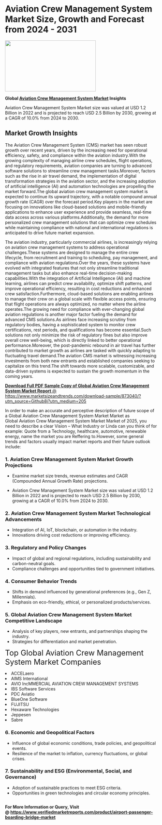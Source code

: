 <H1>Aviation Crew Management System Market Size, Growth and Forecast from 2024 - 2031</H1><img class="aligncenter size-medium wp-image-584254" src="https://thirdeyenews.in/wp-content/uploads/2024/09/Global-Market-Research-300x168.jpeg" alt="" width="300" height="168" /><p><strong>Global&nbsp;<a href="https://www.marketsizeandtrends.com/download-sample/873040/?utm_source=Github8j?utm_medium=205">Aviation Crew Management System Market</a> Insights</strong></p><p>Aviation Crew Management System Market size was valued at USD 1.2 Billion in 2022 and is projected to reach USD 2.5 Billion by 2030, growing at a CAGR of 10.0% from 2024 to 2030.</p><p><h2>Market Growth Insights</h2> <p>The Aviation Crew Management System (CMS) market has seen robust growth over recent years, driven by the increasing need for operational efficiency, safety, and compliance within the aviation industry.With the growing complexity of managing airline crew schedules, flight operations, and regulatory requirements, aviation companies are turning to advanced software solutions to streamline crew management tasks.Moreover, factors such as the rise in air travel demand, the implementation of digital transformation strategies in the aviation sector, and the increasing adoption of artificial intelligence (AI) and automation technologies are propelling the market forward.The global aviation crew management system market is expected to continue its upward trajectory, with a notable compound annual growth rate (CAGR) over the forecast period.Key players in the market are focusing on innovations like cloud-based solutions and mobile-friendly applications to enhance user experience and provide seamless, real-time data access across various platforms.Additionally, the demand for more personalized crew management solutions that can optimize crew schedules while maintaining compliance with national and international regulations is anticipated to drive future market expansion.</p> <p><a href="#"></a></p> <p>The aviation industry, particularly commercial airlines, is increasingly relying on aviation crew management systems to address operational challenges.These systems are designed to manage the entire crew lifecycle, from recruitment and training to scheduling, pay management, and compliance with aviation regulations.Over the years, these systems have evolved with integrated features that not only streamline traditional management tasks but also enhance real-time decision-making capabilities.With the integration of Artificial Intelligence (AI) and machine learning, airlines can predict crew availability, optimize shift patterns, and improve operational efficiency, resulting in cost reductions and enhanced crew satisfaction.Furthermore, cloud-based solutions are enabling airlines to manage their crew on a global scale with flexible access points, ensuring that flight operations are always optimized, no matter where the airline operates.The growing need for compliance with ever-changing global aviation regulations is another major factor fueling the demand for advanced CMS solutions.As airlines face increasing scrutiny from regulatory bodies, having a sophisticated system to monitor crew certifications, rest periods, and qualifications has become essential.Such solutions not only minimize the risk of regulatory fines but also improve overall crew well-being, which is directly linked to better operational performance.Moreover, the post-pandemic rebound in air travel has further contributed to market growth as airlines are tasked with quickly adapting to fluctuating travel demand.The aviation CMS market is witnessing increasing investments from both new entrants and established companies seeking to capitalize on this trend.The shift towards more scalable, customizable, and data-driven systems is expected to sustain the growth momentum in the coming years.</p> <p><a href="#"></p><p><span class=""><strong>Download Full PDF Sample Copy of Global Aviation Crew Management System Market Report</strong> @ <a href="https://www.marketsizeandtrends.com/download-sample/873040/?utm_source=Github8j?utm_medium=205" target="_blank">https://www.marketsizeandtrends.com/download-sample/873040/?utm_source=Github8j?utm_medium=205</a></span></p><p>In order to make an accurate and perceptive description of future scope of a Global&nbsp;Aviation Crew Management System Market Market as Global&nbsp;Aviation Crew Management System Market Market of 2025, you need to describe a clear Vision &ndash; What Industry or Linda can you think of for example: Quote from a Technology, healthcare, automotive, renewable energy, name the market you are Reffering to.However, some general trends and factors usually impact market reports and their future outlook include:</p><h3>1.&nbsp;<strong>Aviation Crew Management System Market Growth Projections</strong></h3><ul><li>Examine market size trends, revenue estimates and CAGR (Compounded Annual Growth Rate) projections.</li><li><p>Aviation Crew Management System Market size was valued at USD 1.2 Billion in 2022 and is projected to reach USD 2.5 Billion by 2030, growing at a CAGR of 10.0% from 2024 to 2030.</p></li></ul><h3>2.&nbsp;<strong>Aviation Crew Management System Market Technological Advancements</strong></h3><ul><li>Integration of AI, IoT, blockchain, or automation in the industry.</li><li>Innovations driving cost reductions or improving efficiency.</li></ul><h3>3.&nbsp;<strong>Regulatory and Policy Changes</strong></h3><ul><li>Impact of global and regional regulations, including sustainability and carbon-neutral goals.</li><li>Compliance challenges and opportunities tied to government initiatives.</li></ul><h3>4.&nbsp;<strong>Consumer Behavior Trends</strong></h3><ul><li>Shifts in demand influenced by generational preferences (e.g., Gen Z, Millennials).</li><li>Emphasis on eco-friendly, ethical, or personalized products/services.</li></ul><h3>5.&nbsp;<strong>Global Aviation Crew Management System Market Competitive Landscape</strong></h3><ul><li>Analysis of key players, new entrants, and partnerships shaping the industry.</li><li>Strategies for differentiation and market penetration.</li></ul><p data-pm-slice="1 1 []"><span style="color: inherit; font-family: inherit; font-size: 25px;">Top Global Aviation Crew Management System Market Companies</span></p><div class="" data-test-id=""><p><li>ACCELaero</li><li> AIMS International</li><li> AVIO IncMMERCIAL AVIATION CREW MANAGEMENT SYSTEMS</li><li> IBS Software Services</li><li> PDC Aviatio</li><li> BlueOne Software</li><li> FUJITSU</li><li> Hexaware Technologies</li><li> Jeppesen</li><li> Sabre</li></p></div><h3>6.&nbsp;<strong>Economic and Geopolitical Factors</strong></h3><ul><li>Influence of global economic conditions, trade policies, and geopolitical events.</li><li>Resilience of the market to inflation, currency fluctuations, or global crises.</li></ul><h3>7.&nbsp;<strong>Sustainability and ESG (Environmental, Social, and Governance)</strong></h3><ul><li>Adoption of sustainable practices to meet ESG criteria.</li><li>Opportunities in green technologies and circular economy principles.</li></ul><h2><strong style="font-size: 14px;">For More Information or Query, Visit @&nbsp;</strong><a style="background-color: #ffffff; font-size: 14px;" href="https://www.marketsizeandtrends.com/report/aviation-crew-management-system-market/" target="_blank">https://www.verifiedmarketreports.com/product/airport-passenger-boarding-bridge-market</a></h2>